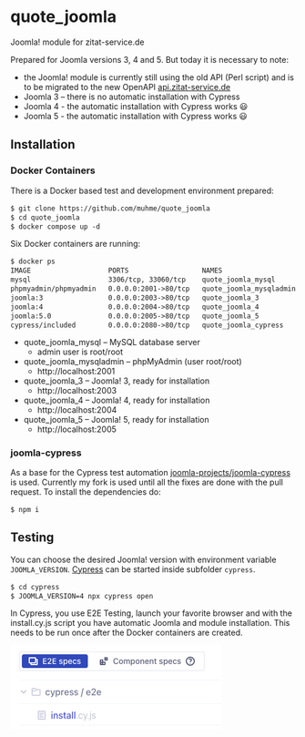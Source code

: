 # quote_joomla
Joomla! module for zitat-service.de

Prepared for Joomla versions 3, 4 and 5. But today it is necessary to note:
* the Joomla! module is currently still using the old API (Perl script) and is to be migrated to the new OpenAPI [api.zitat-service.de](https://api.zitat-service.de/)
* Joomla 3 – there is no automatic installation with Cypress
* Joomla 4 - the automatic installation with Cypress works :smiley:
* Joomla 5 - the automatic installation with Cypress works :smiley:

## Installation

### Docker Containers

There is a Docker based test and development environment prepared:

```
$ git clone https://github.com/muhme/quote_joomla
$ cd quote_joomla
$ docker compose up -d
```

Six Docker containers are running:

```
$ docker ps
IMAGE                   PORTS                  NAMES
mysql                   3306/tcp, 33060/tcp    quote_joomla_mysql
phpmyadmin/phpmyadmin   0.0.0.0:2001->80/tcp   quote_joomla_mysqladmin
joomla:3                0.0.0.0:2003->80/tcp   quote_joomla_3
joomla:4                0.0.0.0:2004->80/tcp   quote_joomla_4
joomla:5.0              0.0.0.0:2005->80/tcp   quote_joomla_5
cypress/included        0.0.0.0:2080->80/tcp   quote_joomla_cypress

```

- quote_joomla_mysql – MySQL database server
  - admin user is root/root
- quote_joomla_mysqladmin – phpMyAdmin (user root/root)
  - http://localhost:2001
- quote_joomla_3 – Joomla! 3, ready for installation
  - http://localhost:2003
- quote_joomla_4 – Joomla! 4, ready for installation
  - http://localhost:2004
- quote_joomla_5 – Joomla! 5, ready for installation
  - http://localhost:2005

### joomla-cypress

As a base for the Cypress test automation [joomla-projects/joomla-cypress](https://github.com/joomla-projects/joomla-cypress) is used. Currently my fork is used until all the fixes are done with the pull request. To install the dependencies do:
```
$ npm i
```

## Testing
You can choose the desired Joomla! version with environment variable `JOOMLA_VERSION`. [Cypress](https://www.cypress.io/) can be started inside subfolder `cypress`.
```
$ cd cypress
$ JOOMLA_VERSION=4 npx cypress open
```

In Cypress, you use E2E Testing, launch your favorite browser and with the install.cy.js script you have automatic Joomla and module installation. This needs to be run once after the Docker containers are created.

![Cypress install screen shoot](images/install_screen.png)
